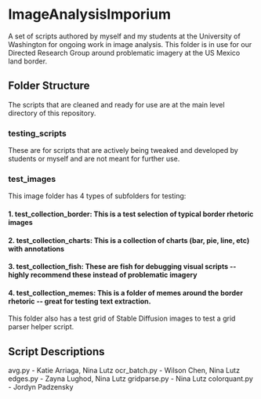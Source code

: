 # ImageAnalysisImporium
A set of scripts authored by myself and my students at the University of Washington for ongoing work in image analysis. This folder is in use for our Directed Research Group around problematic imagery at the US Mexico land border. 

## Folder Structure
The scripts that are cleaned and ready for use are at the main level directory of this repository. 

### testing_scripts
These are for scripts that are actively being tweaked and developed by students or myself and are not meant for further use. 

### test_images
This image folder has 4 types of subfolders for testing:
#### 1. test_collection_border: This is a test selection of typical border rhetoric images
#### 2. test_collection_charts: This is a collection of charts (bar, pie, line, etc) with annotations 
#### 3. test_collection_fish: These are fish for debugging visual scripts -- highly recommend these instead of problematic imagery
#### 4. test_collection_memes: This is a folder of memes around the border rhetoric -- great for testing text extraction. 
This folder also has a test grid of Stable Diffusion images to test a grid parser helper script.

## Script Descriptions 
avg.py - Katie Arriaga, Nina Lutz 
ocr_batch.py - Wilson Chen, Nina Lutz
edges.py - Zayna Lughod, Nina Lutz
gridparse.py - Nina Lutz
colorquant.py - Jordyn Padzensky
